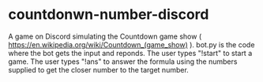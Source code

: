 # countdonwn-number-discord
A game on Discord simulating the Countdown game show ( https://en.wikipedia.org/wiki/Countdown_(game_show) ).
bot.py is the code where the bot gets the input and reponds.
The user types "!start" to start a game.
The user types "!ans" to answer the formula using the numbers supplied to get the closer number to the target number.
